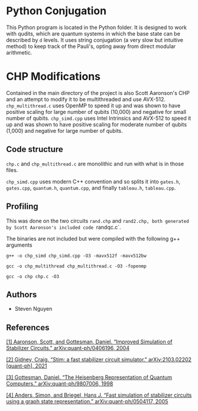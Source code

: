 # Python Conjugation

This Python program is located in the Python folder. It is designed to work with qudits, which are quantum systems in which the base state can be described by `d` levels. It uses string conjugation (a very slow but intuitive method) to keep track of the Pauli's, opting away from direct modular arithmetic.

# CHP Modifications

Contained in the main directory of the project is also Scott Aaronson's CHP and an attempt to modify it to be multithreaded and use AVX-512.
`chp_multithread.c` uses OpenMP to speed it up and was shown to have positive scaling for large number of qubits (10,000) and negative for small number of qubits.
`chp_simd.cpp` uses Intel Intrinsics and AVX-512 to speed it up and was shown to have positive scaling for moderate number of qubits (1,000) and negative for large number of qubits.

## Code structure

`chp.c` and `chp_multithread.c` are monolithic and run with what is in those files.

`chp_simd.cpp` uses modern C++ convention and so splits it into `gates.h`, `gates.cpp`, `quantum.h`, `quantum.cpp`, and finally `tableau.h`, `tableau.cpp`.

## Profiling

This was done on the two circuits `rand.chp` and `rand2.chp, both generated by Scott Aaronson's included code `randqc.c`.

The binaries are not included but were compiled with the following g++ arguments

`g++ -o chp_simd chp_simd.cpp -O3 -mavx512f -mavx512bw`

`gcc -o chp_multithread chp_multithread.c -O3 -fopenmp`

`gcc -o chp chp.c -O3`

## Authors

- Steven Nguyen

## References

<a href="https://arxiv.org/abs/quant-ph/0406196">[1] Aaronson, Scott, and Gottesman, Daniel. “Improved Simulation of Stabilizer Circuits.” arXiv:quant-ph/0406196, 2004</a>

<a href="https://arxiv.org/abs/2103.02202">[2] Gidney, Craig. “Stim: a fast stabilizer circuit simulator.” arXiv:2103.02202 [quant-ph], 2021 </a>

<a href="https://arxiv.org/abs/quant-ph/9807006">[3] Gottesman, Daniel. “The Heisenberg Representation of Quantum Computers.” arXiv:quant-ph/9807006, 1998 </a>

<a href="https://arxiv.org/abs/quant-ph/0504117">[4] Anders, Simon, and Briegel, Hans J. “Fast simulation of stabilizer circuits using a graph state representation.” arXiv:quant-ph/0504117, 2005 </a>
